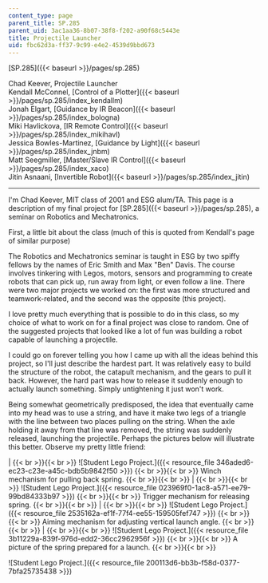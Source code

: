 ```yaml
---
content_type: page
parent_title: SP.285
parent_uid: 3ac1aa36-8b07-38f8-f202-a90f68c5443e
title: Projectile Launcher
uid: fbc62d3a-ff37-9c99-e4e2-4539d9bbd673
---
```


[SP.285]({{< baseurl >}}/pages/sp.285)

Chad Keever, Projectile Launcher  
Kendall McConnel, [Control of a Plotter]({{< baseurl >}}/pages/sp.285/index_kendallm)  
Jonah Elgart, [Guidance by IR Beacon]({{< baseurl >}}/pages/sp.285/index_bologna)  
Miki Havlickova, [IR Remote Control]({{< baseurl >}}/pages/sp.285/index_mikihavl)  
Jessica Bowles-Martinez, [Guidance by Light]({{< baseurl >}}/pages/sp.285/index_jnbm)  
Matt Seegmiller, [Master/Slave IR Control]({{< baseurl >}}/pages/sp.285/index_xaco)  
Jitin Asnaani, [Invertible Robot]({{< baseurl >}}/pages/sp.285/index_jitin)

* * *

I'm Chad Keever, MIT class of 2001 and ESG alum/TA. This page is a description of my final project for [SP.285]({{< baseurl >}}/pages/sp.285), a seminar on Robotics and Mechatronics.

First, a little bit about the class (much of this is quoted from Kendall's page of similar purpose)

The Robotics and Mechatronics seminar is taught in ESG by two spiffy fellows by the names of Eric Smith and Max "Ben" Davis. The course involves tinkering with Legos, motors, sensors and programming to create robots that can pick up, run away from light, or even follow a line. There were two major projects we worked on: the first was more structured and teamwork-related, and the second was the opposite (this project).

I love pretty much everything that is possible to do in this class, so my choice of what to work on for a final project was close to random. One of the suggested projects that looked like a lot of fun was building a robot capable of launching a projectile.

I could go on forever telling you how I came up with all the ideas behind this project, so I'll just describe the hardest part. It was relatively easy to build the structure of the robot, the catapult mechanism, and the gears to pull it back. However, the hard part was how to release it suddenly enough to actually launch something. Simply untightening it just won't work.

Being somewhat geometrically predisposed, the idea that eventually came into my head was to use a string, and have it make two legs of a triangle with the line between two places pulling on the string. When the axle holding it away from that line was removed, the string was suddenly released, launching the projectile. Perhaps the pictures below will illustrate this better. Observe my pretty little friend:

|  {{< br >}}{{< br >}} ![Student Lego Project.]({{< resource_file 346aded6-ec23-c23e-a45c-bdb5b9842f50 >}}) {{< br >}}{{< br >}} Winch mechanism for pulling back spring. {{< br >}}{{< br >}}  |  {{< br >}}{{< br >}} ![Student Lego Project.]({{< resource_file 023969f0-1ac8-a571-ee79-99bd84333b97 >}}) {{< br >}}{{< br >}} Trigger mechanism for releasing spring. {{< br >}}{{< br >}}  |  {{< br >}}{{< br >}} ![Student Lego Project.]({{< resource_file 2535162a-ef1f-77f4-ee55-159505fef747 >}}) {{< br >}}{{< br >}} Aiming mechanism for adjusting vertical launch angle. {{< br >}}{{< br >}}  |  {{< br >}}{{< br >}} ![Student Lego Project.]({{< resource_file 3b11229a-839f-976d-edd2-36cc2962956f >}}) {{< br >}}{{< br >}} A picture of the spring prepared for a launch. {{< br >}}{{< br >}}  

![Student Lego Project.]({{< resource_file 200113d6-bb3b-f58d-0377-7bfa25735438 >}})